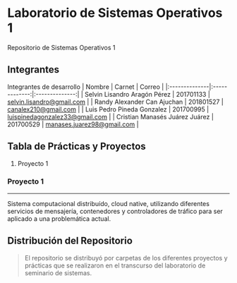 # Laboratorio de Sistemas Operativos 1
Repositorio de Sistemas Operativos 1

## Integrantes
Integrantes de desarrollo
| Nombre | Carnet | Correo |
|:--------------|:-------------:|:--------------:|
| Selvin Lisandro Aragón Pérez | 201701133 | selvin.lisandro@gmail.com      |
| Randy Alexander Can Ajuchan  | 201801527 | canalex210@gmail.com           |
| Luis Pedro Pineda Gonzalez   | 201700995 | luispinedagonzalez33@gmail.com |
| Cristian Manasés Juárez Juárez  | 201700529 | manases.juarez98@gmail.com          |

## Tabla de Prácticas y Proyectos
1. Proyecto 1

### Proyecto 1
***
Sistema computacional distribuído, cloud native, utilizando diferentes servicios de mensajería, contenedores y controladores de tráfico para ser aplicado a una problemática actual.
## Distribución del Repositorio
> El repositorio se distribuyó por carpetas de los diferentes
> proyectos y prácticas que se realizaron en el transcurso
> del laboratorio de seminario de sistemas.
